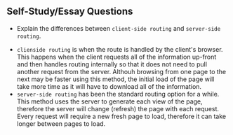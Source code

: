 ## Self-Study/Essay Questions

- Explain the differences between `client-side routing` and `server-side routing`.

* `clienside routing` is when the route is handled by the client's browser. This happens when the client requests all of the information up-front and then handles routing internally so that it does not need to pull another request from the server. Althouh browsing from one page to the next may be faster using this method, the initial load of the page will take more time as it will have to download all of the information.
* `server-side routing` has been the standard routing option for a while. This method uses the server to generate each view of the page, therefore the server will change (refresh) the page with each request. Every request will require a new fresh page to load, therefore it can take longer between pages to load.